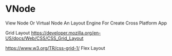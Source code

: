 # VNode
View Node Or Virtual Node An Layout Engine For Create Cross Platform App




Grid Layout 
https://developer.mozilla.org/en-US/docs/Web/CSS/CSS_Grid_Layout

https://www.w3.org/TR/css-grid-1/
Flex Layout 
